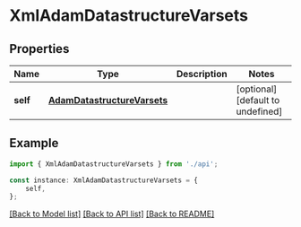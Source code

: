# XmlAdamDatastructureVarsets


## Properties

Name | Type | Description | Notes
------------ | ------------- | ------------- | -------------
**self** | [**AdamDatastructureVarsets**](AdamDatastructureVarsets.md) |  | [optional] [default to undefined]

## Example

```typescript
import { XmlAdamDatastructureVarsets } from './api';

const instance: XmlAdamDatastructureVarsets = {
    self,
};
```

[[Back to Model list]](../README.md#documentation-for-models) [[Back to API list]](../README.md#documentation-for-api-endpoints) [[Back to README]](../README.md)
